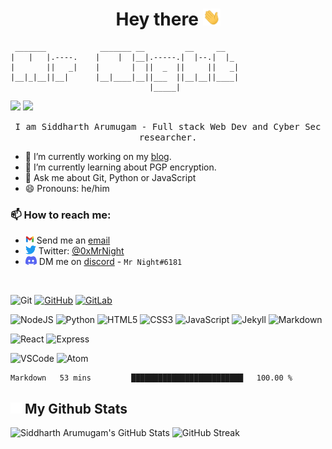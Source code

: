 <h1 style="text-align: center;"> 
    Hey there <img src="./assets/wave.gif" width="28px">
</h1>

```
 _______            _______ __         __     __
|   |   |.----.    |    |  |__|.-----.|  |--.|  |_
|       ||   _|    |       |  ||  _  ||     ||   _|
|__|_|__||__|      |__|____|__||___  ||__|__||____|
                               |_____|
```

![](https://hit.yhype.me/github/profile?user_id=64628456)
![](https://komarev.com/ghpvc/?username=d3vsid-sudo&label=Profile+Views&style=plastic)

<p style="text-align: center;"> 
    <samp> I am Siddharth Arumugam - Full stack Web Dev and Cyber Sec researcher. </samp>
</p>

- 🔭 I’m currently working on my [blog](https://blog.mrnight.tk).
- 🌱 I’m currently learning about PGP encryption.
- 💬 Ask me about Git, Python or JavaScript
- 😄 Pronouns: he/him

### 📫 How to reach me:

- <img src="./assets/gmail-logo.svg" height="14px"> Send me an [email][email]
- <img src="./assets/twitter-logo.svg" height="14px"> Twitter: [@0xMrNight][twitter]
- <img src="./assets/discord-logo.svg" height="14px"> DM me on [discord](https://discord.com/users/713019770949206016) - `Mr Night#6181`

<br />

<!-- Thanks to https://github.com/Ileriayo/markdown-badges for links to most of the badges here -->

![Git](https://img.shields.io/badge/git-%23F05033.svg?style=for-the-badge&logo=git&logoColor=white)
[![GitHub](https://img.shields.io/badge/github-%23121011.svg?style=for-the-badge&logo=github&logoColor=white)][github]
[![GitLab](https://img.shields.io/badge/gitlab-%23181717.svg?style=for-the-badge&logo=gitlab&logoColor=white)][gitlab]

![NodeJS](https://img.shields.io/badge/Node.js-43853D?style=for-the-badge&logo=node.js&logoColor=white)
![Python](https://img.shields.io/badge/python-%2314354C.svg?style=for-the-badge&logo=python&logoColor=white)
![HTML5](https://img.shields.io/badge/html5-%23E34F26.svg?style=for-the-badge&logo=html5&logoColor=white)
![CSS3](https://img.shields.io/badge/css3-%231572B6.svg?style=for-the-badge&logo=css3&logoColor=white)
![JavaScript](https://img.shields.io/badge/JavaScript-F7DF1E?style=for-the-badge&logo=javascript&logoColor=black)
![Jekyll](https://img.shields.io/badge/jekyll-%23CC0000.svg?style=for-the-badge&logo=jekyll&logoColor=white)
![Markdown](https://img.shields.io/badge/markdown-%23000000.svg?style=for-the-badge&logo=markdown&logoColor=white)

![React](https://img.shields.io/badge/react-%2320232a.svg?style=for-the-badge&logo=react&logoColor=%2361DAFB)
![Express](https://img.shields.io/badge/express.js-%23404d59.svg?style=for-the-badge&logo=express&logoColor=%2361DAFB)

![VSCode](https://img.shields.io/badge/VSCode-0078d7.svg?style=for-the-badge&logo=visual-studio-code&logoColor=white)
![Atom](https://img.shields.io/badge/Atom-%2366595C.svg?style=for-the-badge&logo=atom&logoColor=white)

<!--START_SECTION:waka-->

```text
Markdown   53 mins         █████████████████████████   100.00 %
```

<!--END_SECTION:waka-->

<h2> 
    <img src="./assets/github-mark-light.png" width="18px"> 
    My Github Stats 
</h2>

![Siddharth Arumugam's GitHub Stats](https://github-readme-stats.vercel.app/api?username=mrnightdev&show_icons=true&theme=radical)
![GitHub Streak](https://github-readme-streak-stats.herokuapp.com/?user=mrnightdev&theme=radical)

[twitter]: https://twitter.com/0xMrNight
[email]: mailto://0xmrnight@gmail.com
[github]: https://github.com/mrnightdev
[gitlab]: https://gitlab.com/0xMrNight
